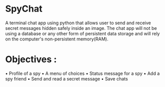 # SpyChat

A terminal chat app using python that allows user to send and receive secret messages hidden safely inside an image. The chat app will not be using a database or any other form of persistent data storage and will rely on the computer's non-persistent memory(RAM).

# Objectives :
• Profile of a spy
• A menu of choices
• Status message for a spy
• Add a spy friend
• Send and read a secret message
• Save chats

